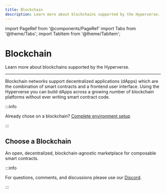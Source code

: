 ```yaml
---
title: Blockchain
description: Learn more about blockchains supported by the Hyperverse.
---
```


import PageRef from '@components/PageRef'
import Tabs from '@theme/Tabs';
import TabItem from '@theme/TabItem';

# Blockchain

Learn more about blockchains supported by the Hyperverse.

---

Blockchain networks support decentralized applications (dApps) which are the combination of smart contracts and a frontend user interface. Using the Hyperverse you can build dApps across a growing number of blockchain platforms without ever writing smart contract code.

:::info

Already chose on a blockchain? [Complete environment setup](../../basics/environment)

:::

## Choose a Blockchain

An open, decentralized, blockchain-agnostic marketplace for composable smart contracts.

<PageRef url="ethereum" pageName="Ethereum" />
<PageRef url="flow" pageName="Flow" />
<PageRef url="algorand" pageName="Algorand" />

:::info

For questions, comments, and discussions please use our [Discord](https://discord.com/invite/uqecGxg).

:::
